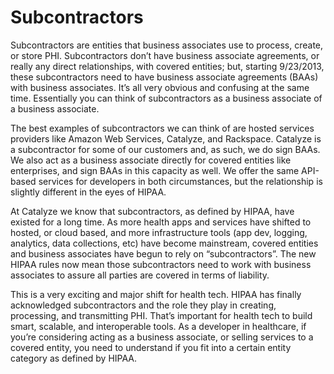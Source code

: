 # Subcontractors

Subcontractors are entities that business associates use to process, create, or store PHI. Subcontractors don’t have business associate agreements, or really any direct relationships, with covered entities; but, starting 9/23/2013, these subcontractors need to have business associate agreements (BAAs) with business associates. It’s all very obvious and confusing at the same time. Essentially you can think of subcontractors as a business associate of a business associate.

The best examples of subcontractors we can think of are hosted services providers like Amazon Web Services, Catalyze, and Rackspace. Catalyze is a subcontractor for some of our customers and, as such, we do sign BAAs. We also act as a business associate directly for covered entities like enterprises, and sign BAAs in this capacity as well. We offer the same API-based services for developers in both circumstances, but the relationship is slightly different in the eyes of HIPAA.

At Catalyze we know that subcontractors, as defined by HIPAA, have existed for a long time. As more health apps and services have shifted to hosted, or cloud based, and more infrastructure tools (app dev, logging, analytics, data collections, etc) have become mainstream, covered entities and business associates have begun to rely on “subcontractors”. The new HIPAA rules now mean those subcontractors need to work with business associates to assure all parties are covered in terms of liability.

This is a very exciting and major shift for health tech. HIPAA has finally acknowledged subcontractors and the role they play in creating, processing, and transmitting PHI. That’s important for health tech to build smart, scalable, and interoperable tools. As a developer in healthcare, if you’re considering acting as a business associate, or selling services to a covered entity, you need to understand if you fit into a certain entity category as defined by HIPAA.

